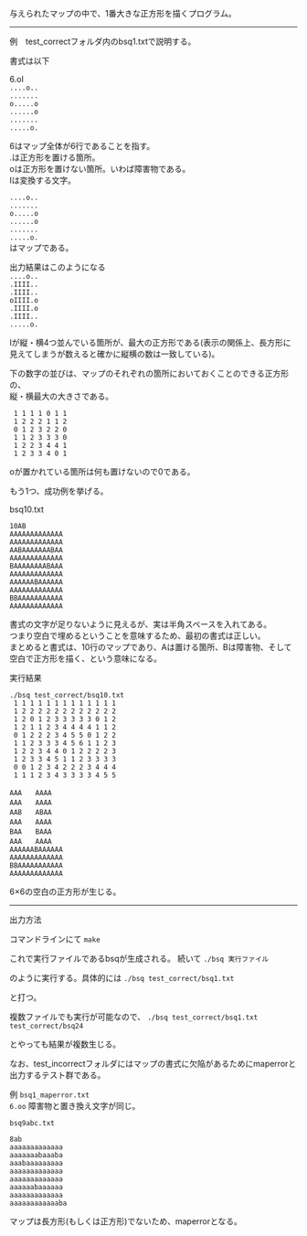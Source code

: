 与えられたマップの中で、1番大きな正方形を描くプログラム。  
  
------------------------  
例　test_correctフォルダ内のbsq1.txtで説明する。  

書式は以下  
  
6.oI  
`....o..`  
`.......`    
`o.....o`  
`......o`  
`.......`  
`.....o.`  
  
6はマップ全体が6行であることを指す。  
.は正方形を置ける箇所。  
oは正方形を置けない箇所。いわば障害物である。  
Iは変換する文字。  
  
`....o..`  
`.......`  
`o.....o`  
`......o`  
`.......`  
`.....o.`  
はマップである。  
  
  
出力結果はこのようになる  
`....o..`  
`.IIII..`  
`.IIII..`  
`oIIII.o`  
`.IIII.o`  
`.IIII..`  
`.....o.`  
  
Iが縦・横4つ並んでいる箇所が、最大の正方形である(表示の関係上、長方形に見えてしまうが数えると確かに縦横の数は一致している)。  
  
下の数字の並びは、マップのそれぞれの箇所においておくことのできる正方形の、  
縦・横最大の大きさである。  
  
` 1 1 1 1 0 1 1`  
` 1 2 2 2 1 1 2`  
` 0 1 2 3 2 2 0`  
` 1 1 2 3 3 3 0`  
` 1 2 2 3 4 4 1`  
` 1 2 3 3 4 0 1`  
  
oが置かれている箇所は何も置けないので0である。  
  
  
もう1つ、成功例を挙げる。  
  
bsq10.txt   
  
`10AB `  
`AAAAAAAAAAAAA`  
`AAAAAAAAAAAAA`  
`AABAAAAAAABAA`  
`AAAAAAAAAAAAA`  
`BAAAAAAAABAAA`  
`AAAAAAAAAAAAA`  
`AAAAAABAAAAAA`  
`AAAAAAAAAAAAA`  
`BBAAAAAAAAAAA`  
`AAAAAAAAAAAAA`  
  
  
書式の文字が足りないように見えるが、実は半角スペースを入れてある。  
つまり空白で埋めるということを意味するため、最初の書式は正しい。  
まとめると書式は、10行のマップであり、Aは置ける箇所、Bは障害物、そして空白で正方形を描く、という意味になる。  
  
  
実行結果  
  
`./bsq test_correct/bsq10.txt`  
` 1 1 1 1 1 1 1 1 1 1 1 1 1`  
` 1 2 2 2 2 2 2 2 2 2 2 2 2`  
` 1 2 0 1 2 3 3 3 3 3 0 1 2`  
` 1 2 1 1 2 3 4 4 4 4 1 1 2`  
` 0 1 2 2 2 3 4 5 5 0 1 2 2`  
` 1 1 2 3 3 3 4 5 6 1 1 2 3`  
` 1 2 2 3 4 4 0 1 2 2 2 2 3`  
` 1 2 3 3 4 5 1 1 2 3 3 3 3`  
` 0 0 1 2 3 4 2 2 2 3 4 4 4`  
` 1 1 1 2 3 4 3 3 3 3 4 5 5`  
  
`AAA` &nbsp; &nbsp; &nbsp;`AAAA`  
`AAA` &nbsp; &nbsp; &nbsp;`AAAA`  
`AAB` &nbsp; &nbsp; &nbsp;`ABAA`  
`AAA` &nbsp; &nbsp; &nbsp;`AAAA`  
`BAA` &nbsp; &nbsp; &nbsp;`BAAA`  
`AAA` &nbsp; &nbsp; &nbsp;`AAAA`  
`AAAAAABAAAAAA`  
`AAAAAAAAAAAAA`  
`BBAAAAAAAAAAA`  
`AAAAAAAAAAAAA`  
  
6×6の空白の正方形が生じる。  


---------------------


出力方法

コマンドラインにて
`make`  

これで実行ファイルであるbsqが生成される。
続いて
`./bsq 実行ファイル`  

のように実行する。具体的には
`./bsq test_correct/bsq1.txt`  

と打つ。


複数ファイルでも実行が可能なので、
`./bsq test_correct/bsq1.txt test_correct/bsq24`  

とやっても結果が複数生じる。

なお、test_incorrectフォルダにはマップの書式に欠陥があるためにmaperrorと出力するテスト群である。

例
`bsq1_maperror.txt`  
`6.oo` 障害物と置き換え文字が同じ。

`bsq9abc.txt`  

`8ab `  
`aaaaaaaaaaaaa`  
`aaaaaaabaaaba`  
`aaabaaaaaaaaa`  
`aaaaaaaaaaaaa`  
`aaaaaaaaaaaaa`  
`aaaaaabaaaaaa`  
`aaaaaaaaaaaaa`  
`aaaaaaaaaaaaba`  

マップは長方形(もしくは正方形)でないため、maperrorとなる。








